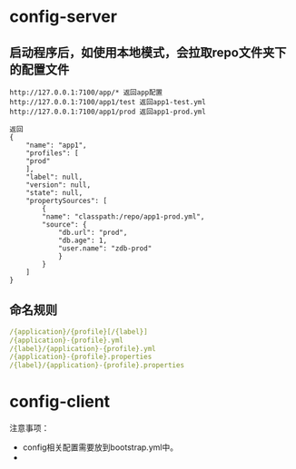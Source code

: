 
# config-server

## 启动程序后，如使用本地模式，会拉取repo文件夹下的配置文件
```
http://127.0.0.1:7100/app/* 返回app配置
http://127.0.0.1:7100/app1/test 返回app1-test.yml
http://127.0.0.1:7100/app1/prod 返回app1-prod.yml

返回
{
    "name": "app1",
    "profiles": [
    "prod"
    ],
    "label": null,
    "version": null,
    "state": null,
    "propertySources": [
        {
        "name": "classpath:/repo/app1-prod.yml",
        "source": {
            "db.url": "prod",
            "db.age": 1,
            "user.name": "zdb-prod"
            }
        }
    ]
}
```

## 命名规则
```yaml
/{application}/{profile}[/{label}]
/{application}-{profile}.yml
/{label}/{application}-{profile}.yml
/{application}-{profile}.properties
/{label}/{application}-{profile}.properties
```



# config-client

注意事项：
- config相关配置需要放到bootstrap.yml中。
- 
